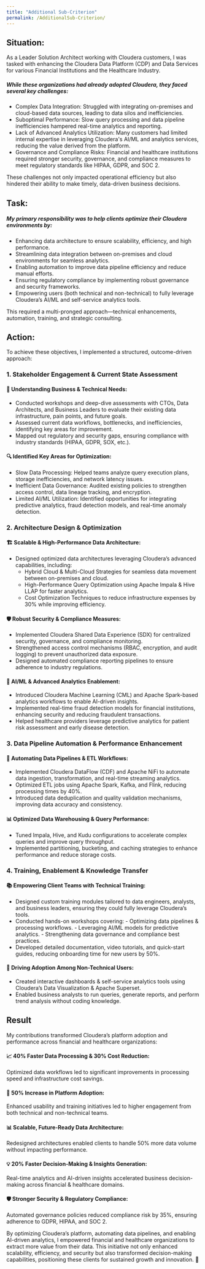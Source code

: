 ```yaml
---
title: "Additional Sub-Criterion"
permalink: /AdditionalSub-Criterion/
---
```

## Situation:

As a Leader Solution Architect working with Cloudera customers, I was tasked with enhancing the Cloudera Data Platform (CDP) and Data Services for various Financial Institutions and the Healthcare Industry.

##### While these organizations had already adopted Cloudera, they faced several key challenges:

  - Complex Data Integration: Struggled with integrating on-premises and cloud-based data sources, leading to data silos and inefficiencies.
  - Suboptimal Performance: Slow query processing and data pipeline inefficiencies hampered real-time analytics and reporting.
  - Lack of Advanced Analytics Utilization: Many customers had limited internal expertise in leveraging Cloudera's AI/ML and analytics services, reducing the value derived from the platform.
  - Governance and Compliance Risks: Financial and healthcare institutions required stronger security, governance, and compliance measures to meet regulatory standards like HIPAA, GDPR, and SOC 2.
    
These challenges not only impacted operational efficiency but also hindered their ability to make timely, data-driven business decisions.

## Task:

##### My primary responsibility was to help clients optimize their Cloudera environments by:
  - Enhancing data architecture to ensure scalability, efficiency, and high performance.
  - Streamlining data integration between on-premises and cloud environments for seamless analytics.
  - Enabling automation to improve data pipeline efficiency and reduce manual efforts.
  - Ensuring regulatory compliance by implementing robust governance and security frameworks.
  - Empowering users (both technical and non-technical) to fully leverage Cloudera’s AI/ML and self-service analytics tools.

This required a multi-pronged approach—technical enhancements, automation, training, and strategic consulting.

## Action:
To achieve these objectives, I implemented a structured, outcome-driven approach:

### 1. Stakeholder Engagement & Current State Assessment
#### 👥 Understanding Business & Technical Needs:

  - Conducted workshops and deep-dive assessments with CTOs, Data Architects, and Business Leaders to evaluate their existing data infrastructure, pain points, and future goals.
  - Assessed current data workflows, bottlenecks, and inefficiencies, identifying key areas for improvement.
  - Mapped out regulatory and security gaps, ensuring compliance with industry standards (HIPAA, GDPR, SOX, etc.).
    
#### 🔍 Identified Key Areas for Optimization:

  - Slow Data Processing: Helped teams analyze query execution plans, storage inefficiencies, and network latency issues.
  - Inefficient Data Governance: Audited existing policies to strengthen access control, data lineage tracking, and encryption.
  - Limited AI/ML Utilization: Identified opportunities for integrating predictive analytics, fraud detection models, and real-time anomaly detection.

### 2. Architecture Design & Optimization
#### 🏗 Scalable & High-Performance Data Architecture:

  - Designed optimized data architectures leveraging Cloudera’s advanced capabilities, including:
      - Hybrid Cloud & Multi-Cloud Strategies for seamless data movement between on-premises and cloud.
      - High-Performance Query Optimization using Apache Impala & Hive LLAP for faster analytics.
      - Cost Optimization Techniques to reduce infrastructure expenses by 30% while improving efficiency.

#### 🛡 Robust Security & Compliance Measures:

  - Implemented Cloudera Shared Data Experience (SDX) for centralized security, governance, and compliance monitoring.
  - Strengthened access control mechanisms (RBAC, encryption, and audit logging) to prevent unauthorized data exposure.
  - Designed automated compliance reporting pipelines to ensure adherence to industry regulations.
    
#### 🚀 AI/ML & Advanced Analytics Enablement:

  - Introduced Cloudera Machine Learning (CML) and Apache Spark-based analytics workflows to enable AI-driven insights.
  - Implemented real-time fraud detection models for financial institutions, enhancing security and reducing fraudulent transactions.
  - Helped healthcare providers leverage predictive analytics for patient risk assessment and early disease detection.

### 3. Data Pipeline Automation & Performance Enhancement
#### 🔄 Automating Data Pipelines & ETL Workflows:

  - Implemented Cloudera DataFlow (CDF) and Apache NiFi to automate data ingestion, transformation, and real-time streaming analytics.
  - Optimized ETL jobs using Apache Spark, Kafka, and Flink, reducing processing times by 40%.
  - Introduced data deduplication and quality validation mechanisms, improving data accuracy and consistency.
    
#### 📊 Optimized Data Warehousing & Query Performance:

  - Tuned Impala, Hive, and Kudu configurations to accelerate complex queries and improve query throughput.
  - Implemented partitioning, bucketing, and caching strategies to enhance performance and reduce storage costs.

### 4. Training, Enablement & Knowledge Transfer
#### 📚 Empowering Client Teams with Technical Training:

  - Designed custom training modules tailored to data engineers, analysts, and business leaders, ensuring they could fully leverage Cloudera’s tools.
  - Conducted hands-on workshops covering:
        - Optimizing data pipelines & processing workflows.
        - Leveraging AI/ML models for predictive analytics.
        - Strengthening data governance and compliance best practices.
  - Developed detailed documentation, video tutorials, and quick-start guides, reducing onboarding time for new users by 50%.

#### 👥 Driving Adoption Among Non-Technical Users:

  - Created interactive dashboards & self-service analytics tools using Cloudera’s Data Visualization & Apache Superset.
  - Enabled business analysts to run queries, generate reports, and perform trend analysis without coding knowledge.

## Result

My contributions transformed Cloudera’s platform adoption and performance across financial and healthcare organizations:

#### 📈 40% Faster Data Processing & 30% Cost Reduction:

Optimized data workflows led to significant improvements in processing speed and infrastructure cost savings.

#### 🚀 50% Increase in Platform Adoption:

Enhanced usability and training initiatives led to higher engagement from both technical and non-technical teams.

#### 📊 Scalable, Future-Ready Data Architecture:

Redesigned architectures enabled clients to handle 50% more data volume without impacting performance.

#### 💡 20% Faster Decision-Making & Insights Generation:

Real-time analytics and AI-driven insights accelerated business decision-making across financial & healthcare domains.

#### 🛡 Stronger Security & Regulatory Compliance:

Automated governance policies reduced compliance risk by 35%, ensuring adherence to GDPR, HIPAA, and SOC 2.


By optimizing Cloudera’s platform, automating data pipelines, and enabling AI-driven analytics, I empowered financial and healthcare organizations to extract more value from their data. This initiative not only enhanced scalability, efficiency, and security but also transformed decision-making capabilities, positioning these clients for sustained growth and innovation. 🚀
